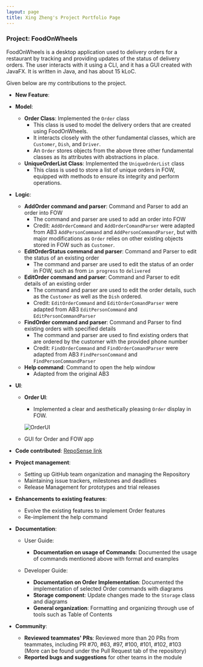 ```yaml
---
layout: page
title: Xing Zheng's Project Portfolio Page
---
```


### Project: FoodOnWheels

FoodOnWheels is a desktop application used to delivery orders for a restaurant by tracking and providing updates of the status of delivery orders. The user interacts with it using a CLI, and it has a GUI created with JavaFX. It is written in Java, and has about 15 kLoC.

Given below are my contributions to the project.

* **New Feature**:
* **Model**:
  * **Order Class**: Implemented the `Order` class
    * This class is used to model the delivery orders that are created using FoodOnWheels.
    * It interacts closely with the other fundamental classes, which are `Customer`, `Dish`, and `Driver`.
    * An `Order` stores objects from the above three other fundamental classes as its attributes with abstractions in place.
  * **UniqueOrderList Class**: Implemented the `UniqueOrderList` class
    * This class is used to store a list of unique orders in FOW, equipped with methods to ensure its integrity and perform operations.

* **Logic**:
  * **AddOrder command and parser**: Command and Parser to add an order into FOW
    * The command and parser are used to add an order into FOW
    * Credit: `AddOrderCommand` and `AddOrderComandParser` were adapted from AB3 `AddPersonCommand` and `AddPersonCommandParser`, but with major modifications as `Order` relies on other existing objects stored in FOW such as `Customer`.
  * **EditOrderStatus command and parser**: Command and Parser to edit the status of an existing order
    * The command and parser are used to edit the status of an order in FOW, such as from `in progress` to `delivered`
  * **EditOrder command and parser**: Command and Parser to edit details of an existing order
    * The command and parser are used to edit the order details, such as the `Customer` as well as the `Dish` ordered.
    * Credit: `EditOrderCommand` and `EditOrderComandParser` were adapted from AB3 `EditPersonCommand` and `EditPersonCommandParser`
  * **FindOrder command and parser**: Command and Parser to find existing orders with specified details
    * The command and parser are used to find existing orders that are ordered by the customer with the provided phone number
    * Credit: `FindOrderCommand` and `FindOrderComandParser` were adapted from AB3 `FindPersonCommand` and `FindPersonCommandParser`
  * **Help command**: Command to open the help window
    * Adapted from the original AB3

* **UI**:
  * **Order UI**: 
    * Implemented a clear and aesthetically pleasing `Order` display in FOW.

    ![OrderUI](../OrderUIDemo.png)
  * GUI for Order and FOW app

  
* **Code contributed**: [RepoSense link](https://nus-cs2103-ay2122s2.github.io/tp-dashboard/?search=xzzz3&breakdown=true)


* **Project management**:
  * Setting up GitHub team organization and managing the Repository
  * Maintaining issue trackers, milestones and deadlines
  * Release Management for prototypes and trial releases


* **Enhancements to existing features**:
  * Evolve the existing features to implement Order features
  * Re-implement the help command


* **Documentation**:
  * User Guide:
    * **Documentation on usage of Commands**: Documented the usage of commands mentioned above with format and examples

  * Developer Guide:
    * **Documentation on Order Implementation**: Documented the implementation of selected Order commands with diagrams
    * **Storage component**: Update changes made to the `Storage` class and diagrams
    * **General organization**: Formatting and organizing through use of tools such as Table of Contents


* **Community**:
  * **Reviewed teammates' PRs**: Reviewed more than 20 PRs from teammates, including PR #70, #63, #97, #100, #101, #102, #103 (More can be found under the Pull Request tab of the repository)
  * **Reported bugs and suggestions** for other teams in the module

